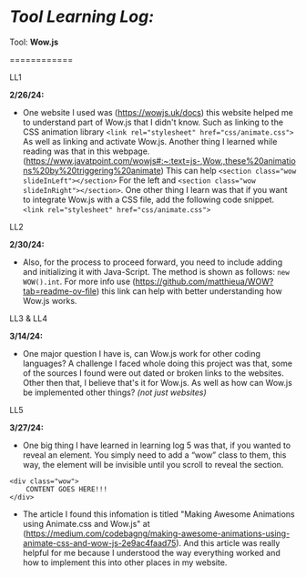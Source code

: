 # *Tool Learning Log:*

Tool: **Wow.js**

============

LL1

**2/26/24:**

* One website I used was (https://wowjs.uk/docs) this website helped me to understand part of Wow.js that I didn't know. Such as linking to the CSS animation library ``<link rel="stylesheet" href="css/animate.css">`` As well as linking and activate Wow.js. Another thing I learned while reading was that in this webpage. (https://www.javatpoint.com/wowjs#:~:text=js-,Wow.,these%20animations%20by%20triggering%20animate) This can help ``<section class="wow slideInLeft"></section>`` For the left and ``<section class="wow slideInRight"></section>``. One other thing I learn was that if you want to integrate Wow.js with a CSS file, add the following code snippet. ``<link rel="stylesheet" href="css/animate.css">``

LL2

**2/30/24:**

* Also, for the process to proceed forward, you need to include adding and initializing it with Java-Script. The method is shown as follows: ``new WOW().int``. For more info use (https://github.com/matthieua/WOW?tab=readme-ov-file) this link can help with better understanding how Wow.js works.

LL3 & LL4

**3/14/24:**

* One major question I have is, can Wow.js work for other coding languages? A challenge I faced whole doing this project was that, some of the sources I found were out dated or broken links to the websites. Other then that, I believe that's it for Wow.js. As well as how can Wow.js be implemented other things? _(not just websites)_

LL5

**3/27/24:**

* One big thing I have learned in learning log 5 was that, if you wanted to reveal an element. You simply need to add a “wow” class to them, this way, the element will be invisible until you scroll to reveal the section.
````
<div class="wow">
    CONTENT GOES HERE!!!
</div>
````
* The article I found this infomation is titled "Making Awesome Animations using Animate.css and Wow.js" at (https://medium.com/codebagng/making-awesome-animations-using-animate-css-and-wow-js-2e9ac4faad75). And this article was really helpful for me because I understood the way everything worked and how to implement this into other places in my website.








<!--
* Links you used today (websites, videos, etc)
* Things you tried, progress you made, etc
* Challenges, a-ha moments, etc
* Questions you still have
* What you're going to try next
-->
